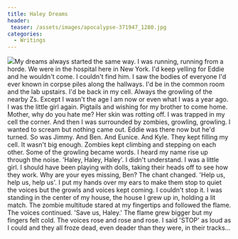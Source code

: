 ```yaml
---
title: Haley Dreams
header:
 teaser: /assets/images/apocalypse-371947_1280.jpg
categories:
  - Writings
---
```

<img src="https://douglangille.github.io/assets/images/apocalypse-371947_1280.jpg">My dreams always started the same way. I was running, running from a horde. We were in the hospital here in New York. I'd keep yelling for Eddie and he wouldn't come. I couldn't find him. I saw the bodies of everyone I'd ever known in corpse piles along the hallways. I'd be in the common room and the lab upstairs. I'd be back in my cell. Always the growling of the nearby Zs. Except I wasn't the age I am now or even what I was a year ago. I was the little girl again. Pigtails and wishing for my brother to come home. Mother, why do you hate me? Her skin was rotting off. I was trapped in my cell the corner. And then I was surrounded by zombies, growling, growling. I wanted to scream but nothing came out. Eddie was there now but he'd turned. So was Jimmy. And Ben. And Eunice. And Kyle. They kept filling my cell. It wasn't big enough. Zombies kept climbing and stepping on each other. Some of the growling became words. I heard my name rise up through the noise. 'Haley, Haley, Haley'. I didn't understand. I was a little girl. I should have been playing with dolls, taking their heads off to see how they work. Why are your eyes missing, Ben? The chant changed. 'Help us, help us, help us'. I put my hands over my ears to make them stop to quiet the voices but the growls and voices kept coming. I couldn't stop it. I was standing in the center of my house, the house I grew up in, holding a lit match. The zombie multitude stared at my fingertips and followed the flame. The voices continued. 'Save us, Haley.' The flame grew bigger but my fingers felt cold. The voices rose and rose and rose. I said 'STOP' as loud as I could and they all froze dead, even deader than they were, in their tracks...